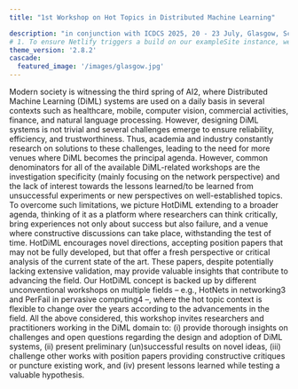 ```yaml
---
title: "1st Workshop on Hot Topics in Distributed Machine Learning"

description: "in conjunction with ICDCS 2025, 20 - 23 July, Glasgow, Scotland, UK"
# 1. To ensure Netlify triggers a build on our exampleSite instance, we need to change a file in the exampleSite directory.
theme_version: '2.8.2'
cascade:
  featured_image: '/images/glasgow.jpg'
---
```



Modern society is witnessing the third spring of AI2, where Distributed Machine Learning (DiML) systems are used on a daily basis in several contexts such as healthcare, mobile, computer vision, commercial activities, finance, and natural language processing. However, designing DiML systems is not trivial and several challenges emerge to ensure reliability, efficiency, and trustworthiness. Thus, academia and industry constantly research on solutions to these challenges, leading to the need for more venues where DiML becomes the principal agenda. However, common denominators for all of the available DiML-related workshops are the investigation specificity (mainly focusing on the network perspective) and the lack of interest towards the lessons learned/to be learned from unsuccessful experiments or new perspectives on well-established topics. To overcome such limitations, we picture HotDiML extending to a broader agenda, thinking of it as a platform where researchers can think critically, bring experiences not only about success but also failure, and a venue where constructive discussions can take place, withstanding the test of time. HotDiML encourages novel
directions, accepting position papers that may not be fully developed, but that offer a fresh perspective or critical analysis of the current state of the art. These papers, despite potentially lacking extensive validation, may provide valuable insights that contribute to advancing the field. Our HotDiML concept is backed up by different unconventional workshops on multiple fields – e.g., HotNets in networking3 and PerFail in pervasive computing4 –, where the hot topic context is flexible to change over the years according to the advancements in the field. All the above considered, this workshop invites researchers and practitioners working in the DiML domain to: (i) provide thorough insights on challenges and open questions regarding the design and adoption of DiML systems, (ii) present preliminary (un)successful results on novel ideas, (iii) challenge other works with position papers providing constructive critiques or puncture existing work, and (iv) present lessons learned while testing a valuable hypothesis.